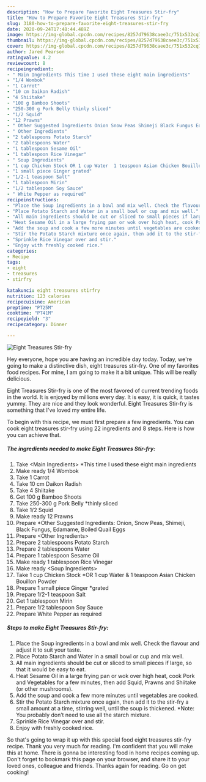 ```yaml
---
description: "How to Prepare Favorite Eight Treasures Stir-fry"
title: "How to Prepare Favorite Eight Treasures Stir-fry"
slug: 3180-how-to-prepare-favorite-eight-treasures-stir-fry
date: 2020-09-24T17:48:44.489Z
image: https://img-global.cpcdn.com/recipes/8257d79638caee3c/751x532cq70/eight-treasures-stir-fry-recipe-main-photo.jpg
thumbnail: https://img-global.cpcdn.com/recipes/8257d79638caee3c/751x532cq70/eight-treasures-stir-fry-recipe-main-photo.jpg
cover: https://img-global.cpcdn.com/recipes/8257d79638caee3c/751x532cq70/eight-treasures-stir-fry-recipe-main-photo.jpg
author: Jared Pearson
ratingvalue: 4.2
reviewcount: 8
recipeingredient:
- " Main Ingredients This time I used these eight main ingredients"
- "1/4 Wombok"
- "1 Carrot"
- "10 cm Daikon Radish"
- "4 Shiitake"
- "100 g Bamboo Shoots"
- "250-300 g Pork Belly thinly sliced"
- "1/2 Squid"
- "12 Prawns"
- " Other Suggested Ingredients Onion Snow Peas Shimeji Black Fungus Edamame Boiled Quail Eggs"
- " Other Ingredients"
- "2 tablespoons Potato Starch"
- "2 tablespoons Water"
- "1 tablespoon Sesame Oil"
- "1 tablespoon Rice Vinegar"
- " Soup Ingredients"
- "1 cup Chicken Stock OR 1 cup Water  1 teaspoon Asian Chicken Bouillon Powder"
- "1 small piece Ginger grated"
- "1/2-1 teaspoon Salt"
- "1 tablespoon Mirin"
- "1/2 tablespoon Soy Sauce"
- " White Pepper as required"
recipeinstructions:
- "Place the Soup ingredients in a bowl and mix well. Check the flavour and adjust it to suit your taste."
- "Place Potato Starch and Water in a small bowl or cup and mix well."
- "All main ingredients should be cut or sliced to small pieces if large, so that it would be easy to eat."
- "Heat Sesame Oil in a large frying pan or wok over high heat, cook Pork and Vegetables for a few minutes, then add Squid, Prawns and Shiitake (or other mushrooms)."
- "Add the soup and cook a few more minutes until vegetables are cooked."
- "Stir the Potato Starch mixture once again, then add it to the stir-fry a small amount at a time, stirring well, until the soup is thickened. *Note: You probably don’t need to use all the starch mixture."
- "Sprinkle Rice Vinegar over and stir."
- "Enjoy with freshly cooked rice."
categories:
- Recipe
tags:
- eight
- treasures
- stirfry

katakunci: eight treasures stirfry 
nutrition: 123 calories
recipecuisine: American
preptime: "PT25M"
cooktime: "PT41M"
recipeyield: "3"
recipecategory: Dinner

---
```



![Eight Treasures Stir-fry](https://img-global.cpcdn.com/recipes/8257d79638caee3c/751x532cq70/eight-treasures-stir-fry-recipe-main-photo.jpg)

Hey everyone, hope you are having an incredible day today. Today, we're going to make a distinctive dish, eight treasures stir-fry. One of my favorites food recipes. For mine, I am going to make it a bit unique. This will be really delicious.

Eight Treasures Stir-fry is one of the most favored of current trending foods in the world. It is enjoyed by millions every day. It is easy, it is quick, it tastes yummy. They are nice and they look wonderful. Eight Treasures Stir-fry is something that I've loved my entire life.




To begin with this recipe, we must first prepare a few ingredients. You can cook eight treasures stir-fry using 22 ingredients and 8 steps. Here is how you can achieve that.

<!--inarticleads1-->

##### The ingredients needed to make Eight Treasures Stir-fry:

1. Take  &lt;Main Ingredients&gt; *This time I used these eight main ingredients
1. Make ready 1/4 Wombok
1. Take 1 Carrot
1. Take 10 cm Daikon Radish
1. Take 4 Shiitake
1. Get 100 g Bamboo Shoots
1. Take 250-300 g Pork Belly *thinly sliced
1. Take 1/2 Squid
1. Make ready 12 Prawns
1. Prepare  *Other Suggested Ingredients: Onion, Snow Peas, Shimeji, Black Fungus, Edamame, Boiled Quail Eggs
1. Prepare  &lt;Other Ingredients&gt;
1. Prepare 2 tablespoons Potato Starch
1. Prepare 2 tablespoons Water
1. Prepare 1 tablespoon Sesame Oil
1. Make ready 1 tablespoon Rice Vinegar
1. Make ready  &lt;Soup Ingredients&gt;
1. Take 1 cup Chicken Stock *OR 1 cup Water &amp; 1 teaspoon Asian Chicken Bouillon Powder
1. Prepare 1 small piece Ginger *grated
1. Prepare 1/2-1 teaspoon Salt
1. Get 1 tablespoon Mirin
1. Prepare 1/2 tablespoon Soy Sauce
1. Prepare  White Pepper as required




<!--inarticleads2-->

##### Steps to make Eight Treasures Stir-fry:

1. Place the Soup ingredients in a bowl and mix well. Check the flavour and adjust it to suit your taste.
1. Place Potato Starch and Water in a small bowl or cup and mix well.
1. All main ingredients should be cut or sliced to small pieces if large, so that it would be easy to eat.
1. Heat Sesame Oil in a large frying pan or wok over high heat, cook Pork and Vegetables for a few minutes, then add Squid, Prawns and Shiitake (or other mushrooms).
1. Add the soup and cook a few more minutes until vegetables are cooked.
1. Stir the Potato Starch mixture once again, then add it to the stir-fry a small amount at a time, stirring well, until the soup is thickened. *Note: You probably don’t need to use all the starch mixture.
1. Sprinkle Rice Vinegar over and stir.
1. Enjoy with freshly cooked rice.




So that's going to wrap it up with this special food eight treasures stir-fry recipe. Thank you very much for reading. I'm confident that you will make this at home. There is gonna be interesting food in home recipes coming up. Don't forget to bookmark this page on your browser, and share it to your loved ones, colleague and friends. Thanks again for reading. Go on get cooking!
